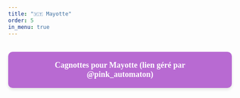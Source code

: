```yaml
---
title: "🇾🇹 Mayotte"
order: 5
in_menu: true
---
```

<a href="https://cagnottes-mayotte.carrd.co/" target="_blank" style="text-decoration: none; background-color: #b86ad2; color: white; padding: 20px 50px; margin: 20px 0; border-radius: 10px; width: auto; text-align: center; font-size: 18px; font-family: Georgia, serif; font-weight: bold; box-shadow: 0px 4px 6px rgba(0, 0, 0, 0.1); display: inline-block;">
Cagnottes pour Mayotte (lien géré par @pink_automaton)
</a> 